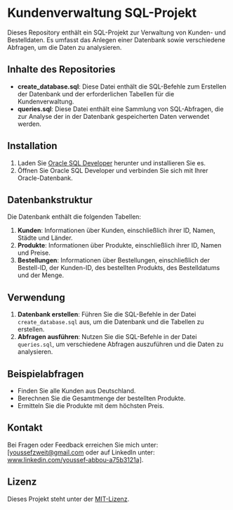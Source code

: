 # Kundenverwaltung SQL-Projekt

Dieses Repository enthält ein SQL-Projekt zur Verwaltung von Kunden- und Bestelldaten. Es umfasst das Anlegen einer Datenbank sowie verschiedene Abfragen, um die Daten zu analysieren.

## Inhalte des Repositories

- **create_database.sql**: Diese Datei enthält die SQL-Befehle zum Erstellen der Datenbank und der erforderlichen Tabellen für die Kundenverwaltung.
- **queries.sql**: Diese Datei enthält eine Sammlung von SQL-Abfragen, die zur Analyse der in der Datenbank gespeicherten Daten verwendet werden.

## Installation

1. Laden Sie [Oracle SQL Developer](https://www.oracle.com/database/sqldeveloper/) herunter und installieren Sie es.
2. Öffnen Sie Oracle SQL Developer und verbinden Sie sich mit Ihrer Oracle-Datenbank.

## Datenbankstruktur

Die Datenbank enthält die folgenden Tabellen:

1. **Kunden**: Informationen über Kunden, einschließlich ihrer ID, Namen, Städte und Länder.
2. **Produkte**: Informationen über Produkte, einschließlich ihrer ID, Namen und Preise.
3. **Bestellungen**: Informationen über Bestellungen, einschließlich der Bestell-ID, der Kunden-ID, des bestellten Produkts, des Bestelldatums und der Menge.

## Verwendung

1. **Datenbank erstellen**: Führen Sie die SQL-Befehle in der Datei `create_database.sql` aus, um die Datenbank und die Tabellen zu erstellen.
2. **Abfragen ausführen**: Nutzen Sie die SQL-Befehle in der Datei `queries.sql`, um verschiedene Abfragen auszuführen und die Daten zu analysieren.

## Beispielabfragen

- Finden Sie alle Kunden aus Deutschland.
- Berechnen Sie die Gesamtmenge der bestellten Produkte.
- Ermitteln Sie die Produkte mit dem höchsten Preis.


## Kontakt

Bei Fragen oder Feedback erreichen Sie mich unter: [youssefzweit@gmail.com oder auf LinkedIn unter: www.linkedin.com/youssef-abbou-a75b3121a].

## Lizenz

Dieses Projekt steht unter der [MIT-Lizenz](LICENSE).
